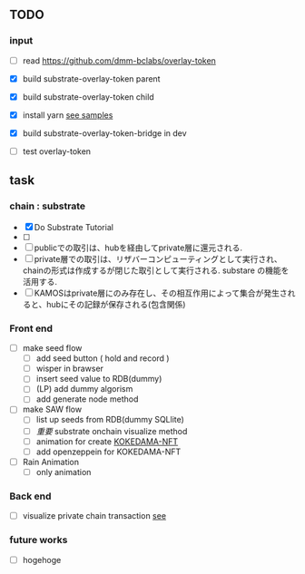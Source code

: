 ## TODO
### input 
- [ ] read https://github.com/dmm-bclabs/overlay-token
- [x] build substrate-overlay-token parent
- [x] build substrate-overlay-token child
- [x] install yarn [see samples](https://linuxhint.com/install_yarn_ubuntu/)
- [x] build substrate-overlay-token-bridge in dev
- [ ] test overlay-token


## task
### chain : substrate
- [x] Do Substrate Tutorial
- [ ] 
- [ ] publicでの取引は、hubを経由してprivate層に還元される.
- [ ] private層での取引は、リザバーコンピューティングとして実行され、chainの形式は作成するが閉じた取引として実行される. substare の機能を活用する. 
- [ ] KAMOSはprivate層にのみ存在し、その相互作用によって集合が発生されると、hubにその記録が保存される(包含関係)
### Front end
- [ ] make seed flow 
    - [ ] add seed button ( hold and record )
    - [ ] wisper in brawser
    - [ ] insert seed value to RDB(dummy)
    - [ ] (LP) add dummy algorism
    - [ ] add generate node method 
- [ ] make SAW flow
    - [ ] list up seeds from RDB(dummy SQLlite)
    - [ ] *重要* substrate onchain visualize method
    - [ ] animation for create [KOKEDAMA-NFT](https://zenn.dev/razokulover/articles/7db2340f14c2cd)
    - [ ] add openzeppein for KOKEDAMA-NFT
- [ ] Rain Animation
    - [ ] only animation

### Back end
- [ ] visualize private chain transaction [see](https://qlue.io/)

### future works
- [ ] hogehoge
